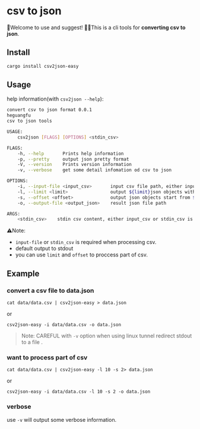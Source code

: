 # csv to json

👏Welcome to use and suggest!
🙋‍♂️This is a cli tools for **converting csv to json**.


## Install

```bash
cargo install csv2json-easy
```

## Usage

help information(with `csv2json --help`): 


```bash
convert csv to json format 0.0.1
heguangfu
csv to json tools

USAGE:
    csv2json [FLAGS] [OPTIONS] <stdin_csv>

FLAGS:
    -h, --help       Prints help information
    -p, --pretty     output json pretty format
    -V, --version    Prints version information
    -v, --verbose    get some detail infomation od csv to json

OPTIONS:
    -i, --input-file <input_csv>       input csv file path, either input_csv or stdin_csv is required!
    -l, --limit <limit>                output ${limit}json objects with 
    -s, --offset <offset>              output json objects start from ${offset} [default: 0]
    -o, --output-file <output_json>    result json file path

ARGS:
    <stdin_csv>    stdin csv content, either input_csv or stdin_csv is required!
```

⚠️Note:

* `input-file` or `stdin_csv` is required when processing csv.
* default output to stdout
* you can use `limit` and `offset` to proccess part of csv.


## Example

### convert a csv file to data.json

```
cat data/data.csv | csv2json-easy > data.json
```

or

```
csv2json-easy -i data/data.csv -o data.json
```

> Note: CAREFUL with `-v` option when using linux tunnel redirect stdout to a file .

### want to process part of csv


```
cat data/data.csv | csv2json-easy -l 10 -s 2> data.json
```

or

```
csv2json-easy -i data/data.csv -l 10 -s 2 -o data.json
```

### verbose

use `-v` will output some verbose information.
